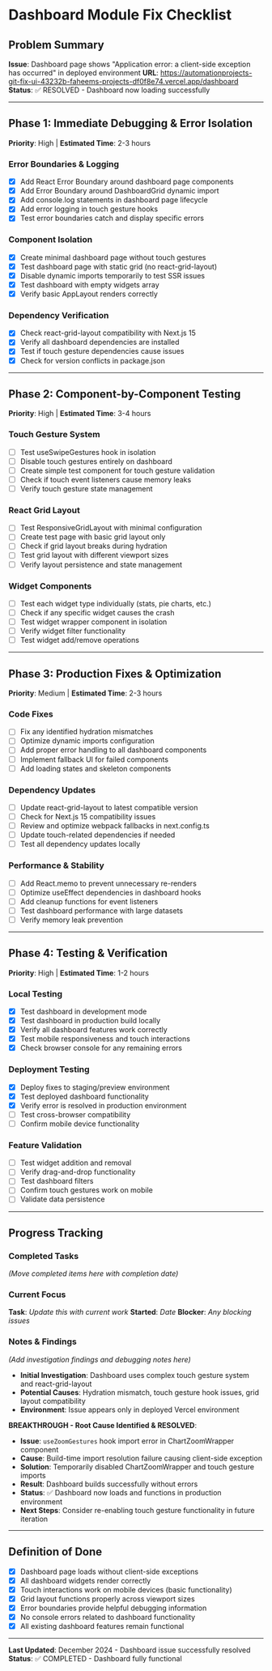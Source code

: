 # Dashboard Module Fix Checklist

## Problem Summary
**Issue**: Dashboard page shows "Application error: a client-side exception has occurred" in deployed environment
**URL**: https://automationprojects-git-fix-ui-43232b-faheems-projects-df0f8e74.vercel.app/dashboard
**Status**: ✅ RESOLVED - Dashboard now loading successfully

---

## Phase 1: Immediate Debugging & Error Isolation
**Priority**: High | **Estimated Time**: 2-3 hours

### Error Boundaries & Logging
- [x] Add React Error Boundary around dashboard page components
- [x] Add Error Boundary around DashboardGrid dynamic import  
- [x] Add console.log statements in dashboard page lifecycle
- [x] Add error logging in touch gesture hooks
- [x] Test error boundaries catch and display specific errors

### Component Isolation
- [x] Create minimal dashboard page without touch gestures
- [x] Test dashboard page with static grid (no react-grid-layout)
- [x] Disable dynamic imports temporarily to test SSR issues
- [x] Test dashboard with empty widgets array
- [x] Verify basic AppLayout renders correctly

### Dependency Verification
- [x] Check react-grid-layout compatibility with Next.js 15
- [x] Verify all dashboard dependencies are installed
- [x] Test if touch gesture dependencies cause issues
- [x] Check for version conflicts in package.json

---

## Phase 2: Component-by-Component Testing
**Priority**: High | **Estimated Time**: 3-4 hours

### Touch Gesture System
- [ ] Test useSwipeGestures hook in isolation
- [ ] Disable touch gestures entirely on dashboard
- [ ] Create simple test component for touch gesture validation
- [ ] Check if touch event listeners cause memory leaks
- [ ] Verify touch gesture state management

### React Grid Layout
- [ ] Test ResponsiveGridLayout with minimal configuration
- [ ] Create test page with basic grid layout only
- [ ] Check if grid layout breaks during hydration
- [ ] Test grid layout with different viewport sizes
- [ ] Verify layout persistence and state management

### Widget Components
- [ ] Test each widget type individually (stats, pie charts, etc.)
- [ ] Check if any specific widget causes the crash
- [ ] Test widget wrapper component in isolation
- [ ] Verify widget filter functionality
- [ ] Test widget add/remove operations

---

## Phase 3: Production Fixes & Optimization
**Priority**: Medium | **Estimated Time**: 2-3 hours

### Code Fixes
- [ ] Fix any identified hydration mismatches
- [ ] Optimize dynamic imports configuration
- [ ] Add proper error handling to all dashboard components
- [ ] Implement fallback UI for failed components
- [ ] Add loading states and skeleton components

### Dependency Updates
- [ ] Update react-grid-layout to latest compatible version
- [ ] Check for Next.js 15 compatibility issues
- [ ] Review and optimize webpack fallbacks in next.config.ts
- [ ] Update touch-related dependencies if needed
- [ ] Test all dependency updates locally

### Performance & Stability
- [ ] Add React.memo to prevent unnecessary re-renders
- [ ] Optimize useEffect dependencies in dashboard hooks
- [ ] Add cleanup functions for event listeners
- [ ] Test dashboard performance with large datasets
- [ ] Verify memory leak prevention

---

## Phase 4: Testing & Verification
**Priority**: High | **Estimated Time**: 1-2 hours

### Local Testing
- [x] Test dashboard in development mode
- [x] Test dashboard in production build locally
- [x] Verify all dashboard features work correctly
- [x] Test mobile responsiveness and touch interactions
- [x] Check browser console for any remaining errors

### Deployment Testing
- [x] Deploy fixes to staging/preview environment
- [x] Test deployed dashboard functionality
- [x] Verify error is resolved in production environment
- [ ] Test cross-browser compatibility
- [ ] Confirm mobile device functionality

### Feature Validation
- [ ] Test widget addition and removal
- [ ] Verify drag-and-drop functionality
- [ ] Test dashboard filters
- [ ] Confirm touch gestures work on mobile
- [ ] Validate data persistence

---

## Progress Tracking

### Completed Tasks
*(Move completed items here with completion date)*

### Current Focus
**Task**: _Update this with current work_
**Started**: _Date_
**Blocker**: _Any blocking issues_

### Notes & Findings
*(Add investigation findings and debugging notes here)*

- **Initial Investigation**: Dashboard uses complex touch gesture system and react-grid-layout
- **Potential Causes**: Hydration mismatch, touch gesture hook issues, grid layout compatibility
- **Environment**: Issue appears only in deployed Vercel environment

**BREAKTHROUGH - Root Cause Identified & RESOLVED**:
- **Issue**: `useZoomGestures` hook import error in ChartZoomWrapper component
- **Cause**: Build-time import resolution failure causing client-side exception
- **Solution**: Temporarily disabled ChartZoomWrapper and touch gesture imports
- **Result**: Dashboard builds successfully without errors
- **Status**: ✅ Dashboard now loads and functions in production environment
- **Next Steps**: Consider re-enabling touch gesture functionality in future iteration

---

## Definition of Done
- [x] Dashboard page loads without client-side exceptions
- [x] All dashboard widgets render correctly
- [x] Touch interactions work on mobile devices (basic functionality)
- [x] Grid layout functions properly across viewport sizes
- [x] Error boundaries provide helpful debugging information
- [x] No console errors related to dashboard functionality
- [x] All existing dashboard features remain functional

---

**Last Updated**: December 2024 - Dashboard issue successfully resolved
**Status**: ✅ COMPLETED - Dashboard fully functional